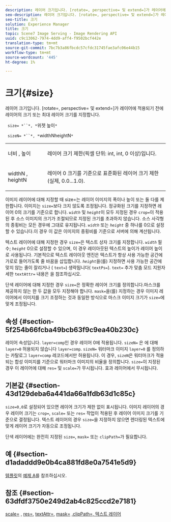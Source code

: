 ```yaml
---
description: 레이어 크기입니다. [rotate=, perspective= 및 extend=]가 레이어에 적용되기 전에 레이어의 크기 또는 최대 레이어 크기를 지정합니다.
seo-description: 레이어 크기입니다. [rotate=, perspective= 및 extend=]가 레이어에 적용되기 전에 레이어의 크기 또는 최대 레이어 크기를 지정합니다.
seo-title: 크기
solution: Experience Manager
title: 크기
topic: Scene7 Image Serving - Image Rendering API
uuid: c9c13062-7974-4dd9-aff4-f9502bcf442e
translation-type: tm+mt
source-git-commit: 7bc7b3a86fbcdc57cfdc31745fae3afc06e44b15
workflow-type: tm+mt
source-wordcount: '445'
ht-degree: 1%

---
```



# 크기{#size}

레이어 크기입니다. [rotate=, perspective= 및 extend=]가 레이어에 적용되기 전에 레이어의 크기 또는 최대 레이어 크기를 지정합니다.

` size= *``*, *`위젯 높이`*`

` sizeN= *``*, *`widthNheightN`*`

<table id="simpletable_FBE17D736F93485AA0053BF447B4CC9F"> 
 <tr class="strow"> 
  <td class="stentry"> <p> <span class="codeph"> <span class="varname"> 너비  </span>,  <span class="varname"> 높이  </span> </span> </p> </td> 
  <td class="stentry"> <p>레이어 크기 제한(픽셀 단위: int, int, 0 이상)입니다. </p> </td> 
 </tr> 
 <tr class="strow"> 
  <td class="stentry"> <p> <span class="codeph"> <span class="varname"> widthN  </span>,  <span class="varname"> heightN  </span> </span> </p> </td> 
  <td class="stentry"> <p>레이어 0 크기를 기준으로 표준화된 레이어 크기 제한(실제, 0.0...1.0). </p> </td> 
 </tr> 
</table>

이미지 레이어에 대해 지정할 때 size=는 레이어 이미지의 폭이나 높이 또는 둘 다를 제한합니다. 이미지는 `size=`보다 크지 않도록 조정됩니다. 정규화된 크기를 지정하면 레이어 0의 크기를 기준으로 합니다. *`width`* 및 *`height`*&#x200B;이 모두 지정된 경우 `crop=`이 적용된 후 소스 이미지의 크기가 조절되므로 지정된 크기를 초과하지 않습니다. 소스 사각형의 종횡비는 모든 경우에 그대로 유지됩니다. *`width`* 또는 *`height`* 중 하나를 0으로 설정할 수 있습니다.이 경우 이 값은 이미지의 종횡비를 기준으로 서버에 의해 계산됩니다.

텍스트 레이어에 대해 지정한 경우 `size=`은 텍스트 상자 크기를 지정합니다. *`width`* 필수; *`height`* 0으로 설정할 수 있으며, 이 경우 레이아웃된 텍스트의 높이가 레이어 높이로 사용됩니다. 기본적으로 텍스트 레이아웃 엔진은 텍스트가 항상 사용 가능한 공간에 가로로 들어가도록 줄 바꿈을 삽입합니다. *`height`*&#x200B;을(를) 지정하면 사용 가능한 공간에 맞지 않는 줄이 잘리거나 ( `text=`) 생략됩니다( `textPs=`). `text=` 추가 맞춤 모드 지원자세한  `textAttr=` 내용은 을 참조하십시오.

단색 레이어에 대해 지정한 경우 `size=`은 정확한 레이어 크기를 정의합니다.마스크를 제공하지 않는 한 두 값을 모두 지정해야 합니다. `mask=`을(를) 지정하는 경우 이미지 레이어에서 이미지를 크기 조정하는 것과 동일한 방식으로 마스크 이미지 크기가 `size=`에 맞게 조정됩니다.

## 속성 {#section-5f254b66fcba49bcb63f9c9ea40b230c}

레이어 속성입니다. `layer=comp`인 경우 레이어 0에 적용됩니다. `sizeN=` 은 에 대해  `layer=0` 허용되지 않습니다  `layer=comp`. `sizeN=` 워터마크 이미지 `layer=0` 를 정의하는 카탈로그  `layer=comp` 레코드에서만 허용됩니다. 이 경우, `sizeN`은 워터마크가 적용되는 합성 이미지를 기준으로 워터마크 이미지의 비율을 정의합니다. `size=`이 지정된 경우 이 레이어에 대해 `res=` 및 `scale=`가 무시됩니다. 효과 레이어에서 무시됩니다.

## 기본값 {#section-43d129deba6a441da66a1fdb63d1c85c}

`size=0,0`로 설정되어 있으면 레이어 크기가 제한 없이 표시됩니다. 이미지 레이어의 경우 레이어 크기는 `crop=`, `scale=` 또는 `res=` 작업이 적용된 후 레이어 이미지 크기를 기준으로 결정됩니다. 텍스트 레이어의 경우 `size=`을 지정하지 않으면 렌더링된 텍스트에 맞게 레이어 크기가 자동으로 조정됩니다.

단색 레이어에는 완전히 지정된 `size=`, `mask=` 또는 `clipPath=`가 필요합니다.

## 예 {#section-d1adaddd9e0b4ca881fd8e0a7541e5d9}

[템플릿](../../../../../is-api/http-ref/image-serving-api-ref/c-http-protocol-reference/c-templates/c-templates.md#concept-3cd2d2adae0e41b2979b9640244d4d3e)의 [예제 A](../../../../../is-api/http-ref/image-serving-api-ref/c-http-protocol-reference/c-templates/r-example-a.md#reference-c78ea82e8a1646738e764fa6685dfbac)를 참조하십시오.

## 참조 {#section-63dfdf3750e249d2ab4c825ccd2e7181}

[scale=](../../../../../is-api/http-ref/image-serving-api-ref/c-http-protocol-reference/c-command-reference/r-is-http-scale.md#reference-098c30cea1764f189e6f7c7e400cc065) ,  [res=](../../../../../is-api/http-ref/image-serving-api-ref/c-http-protocol-reference/c-command-reference/r-res.md#reference-3d6fe416801148dea0f786f2b5169e55),  [textAttr=](../../../../../is-api/http-ref/image-serving-api-ref/c-http-protocol-reference/c-command-reference/r-textattr.md#reference-ff00484fa3244286abeff34911f7ec0d),  [mask=](../../../../../is-api/http-ref/image-serving-api-ref/c-http-protocol-reference/c-command-reference/r-mask.md#reference-922254e027404fb890b850e2723ee06e)  [ ](../../../../../is-api/http-ref/image-serving-api-ref/c-http-protocol-reference/c-command-reference/r-clippath.md#reference-8139b1b52dc54749b51b109521ddf83d)  [,clipPath=, 텍스트 레이어](../../../../../is-api/http-ref/image-serving-api-ref/c-http-protocol-reference/c-text-formatting/r-text-layers.md#reference-47e78cfb18134db5ab09e17af14a6a8f)
